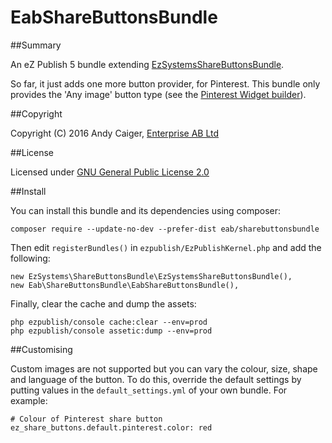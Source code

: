 EabShareButtonsBundle
=====================

##Summary

An eZ Publish 5 bundle extending [EzSystemsShareButtonsBundle](https://github.com/ezsystems/EzSystemsShareButtonsBundle).

So far, it just adds one more button provider, for Pinterest.
This bundle only provides the 'Any image' button type
(see the [Pinterest Widget builder](https://developers.pinterest.com/tools/widget-builder)).

##Copyright

Copyright (C) 2016 Andy Caiger, [Enterprise AB Ltd](http://www.eab.co.uk)

##License

Licensed under [GNU General Public License 2.0](http://www.gnu.org/licenses/gpl-2.0.html)

##Install

You can install this bundle and its dependencies using composer:

    composer require --update-no-dev --prefer-dist eab/sharebuttonsbundle

Then edit `registerBundles()` in `ezpublish/EzPublishKernel.php` and add the following:

    new EzSystems\ShareButtonsBundle\EzSystemsShareButtonsBundle(),
    new Eab\ShareButtonsBundle\EabShareButtonsBundle(),

Finally, clear the cache and dump the assets:

    php ezpublish/console cache:clear --env=prod
    php ezpublish/console assetic:dump --env=prod

##Customising

Custom images are not supported but you can vary the colour, size, shape and
language of the button. To do this, override the default settings by putting
values in the `default_settings.yml` of your own bundle. For example:

    # Colour of Pinterest share button
    ez_share_buttons.default.pinterest.color: red
